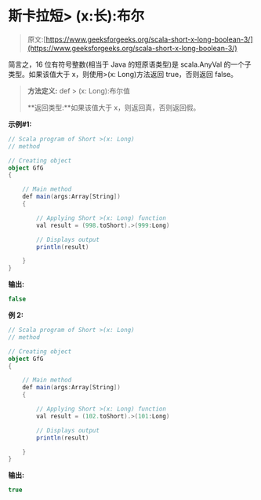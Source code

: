 # 斯卡拉短> (x:长):布尔

> 原文:[https://www.geeksforgeeks.org/scala-short-x-long-boolean-3/](https://www.geeksforgeeks.org/scala-short-x-long-boolean-3/)

简言之，16 位有符号整数(相当于 Java 的短原语类型)是 scala.AnyVal 的一个子类型。如果该值大于 x，则使用>(x: Long)方法返回 true，否则返回 false。

> **方法定义:** def > (x: Long):布尔值
> 
> **返回类型:**如果该值大于 x，则返回真，否则返回假。

**示例#1:**

```scala
// Scala program of Short >(x: Long) 
// method 

// Creating object 
object GfG 
{ 

    // Main method 
    def main(args:Array[String]) 
    { 

        // Applying Short >(x: Long) function 
        val result = (998.toShort).>(999:Long)

        // Displays output 
        println(result) 

    } 
} 
```

**输出:**

```scala
false

```

**例 2:**

```scala
// Scala program of Short >(x: Long) 
// method 

// Creating object 
object GfG 
{ 

    // Main method 
    def main(args:Array[String]) 
    { 

        // Applying Short >(x: Long) function 
        val result = (102.toShort).>(101:Long)

        // Displays output 
        println(result) 

    } 
} 
```

**输出:**

```scala
true

```